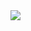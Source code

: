 <img src="![image](https://github.com/user-attachments/assets/2cd69d47-37ad-4c07-bb8a-2ead7222b9d7)">
